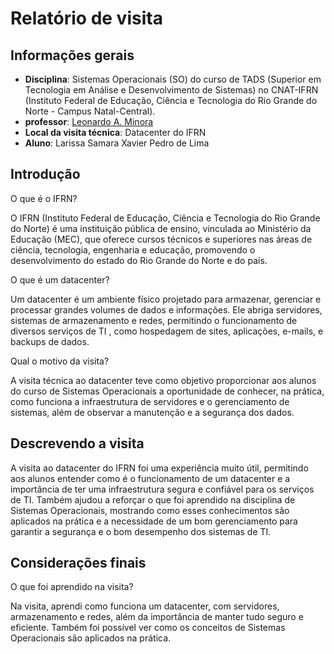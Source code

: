# Relatório de visita

## Informações gerais
- **Disciplina**: Sistemas Operacionais (SO) do curso de TADS (Superior em Tecnologia em Análise e Desenvolvimento de Sistemas) no CNAT-IFRN (Instituto Federal de Educação, Ciência e Tecnologia do Rio Grande do Norte - Campus Natal-Central).
- **professor**: [Leonardo A. Minora](https://github.com/leonardo-minora)
- **Local da visita técnica**: Datacenter do IFRN
- **Aluno**: Larissa Samara Xavier Pedro de Lima

## Introdução
O que é o IFRN?

O IFRN (Instituto Federal de Educação, Ciência e Tecnologia do Rio Grande do Norte) é uma instituição pública de ensino, vinculada ao Ministério da Educação (MEC), que oferece cursos técnicos e superiores nas áreas de ciência, tecnologia, engenharia e educação, promovendo o desenvolvimento do estado do Rio Grande do Norte e do país.

O que é um datacenter?

Um datacenter é um ambiente físico projetado para armazenar, gerenciar e processar grandes volumes de dados e informações. Ele abriga servidores, sistemas de armazenamento e redes, permitindo o funcionamento de diversos serviços de TI , como hospedagem de sites, aplicações, e-mails, e backups de dados.

Qual o motivo da visita?

A visita técnica ao datacenter teve como objetivo proporcionar aos alunos do curso de Sistemas Operacionais a oportunidade de conhecer, na prática, como funciona a infraestrutura de servidores e o gerenciamento de sistemas, além de observar a manutenção e a segurança dos dados.

## Descrevendo a visita

A visita ao datacenter do IFRN foi uma experiência muito útil, permitindo aos alunos entender como é o funcionamento de um datacenter e a importância de ter uma infraestrutura segura e confiável para os serviços de TI. Também ajudou a reforçar o que foi aprendido na disciplina de Sistemas Operacionais, mostrando como esses conhecimentos são aplicados na prática e a necessidade de um bom gerenciamento para garantir a segurança e o bom desempenho dos sistemas de TI.



## Considerações finais
O que foi aprendido na visita?

Na visita, aprendi como funciona um datacenter, com servidores, armazenamento e redes, além da importância de manter tudo seguro e eficiente. Também foi possível ver como os conceitos de Sistemas Operacionais são aplicados na prática.

